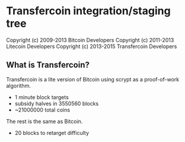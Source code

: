 Transfercoin integration/staging tree
================================


Copyright (c) 2009-2013 Bitcoin Developers
Copyright (c) 2011-2013 Litecoin Developers
Copyright (c) 2013-2015 Transfercoin Developers

What is Transfercoin?
----------------

Transfercoin is a lite version of Bitcoin using scrypt as a proof-of-work algorithm.
 - 1 minute block targets
 - subsidy halves in 3550560 blocks 
 - ~21000000 total coins

The rest is the same as Bitcoin.
 - 20 blocks to retarget difficulty
